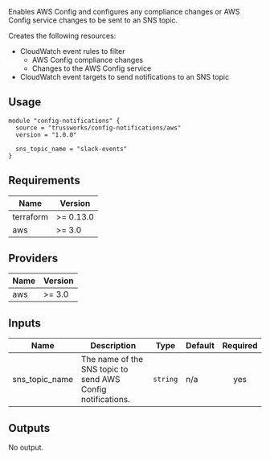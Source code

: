 Enables AWS Config and configures any compliance changes or AWS Config service
changes to be sent to an SNS topic.

Creates the following resources:

* CloudWatch event rules to filter
  * AWS Config compliance changes
  * Changes to the AWS Config service
* CloudWatch event targets to send notifications to an SNS topic

## Usage

```hcl
module "config-notifications" {
  source = "trussworks/config-notifications/aws"
  version = "1.0.0"

  sns_topic_name = "slack-events"
}
```


<!-- BEGINNING OF PRE-COMMIT-TERRAFORM DOCS HOOK -->
## Requirements

| Name | Version |
|------|---------|
| terraform | >= 0.13.0 |
| aws | >= 3.0 |

## Providers

| Name | Version |
|------|---------|
| aws | >= 3.0 |

## Inputs

| Name | Description | Type | Default | Required |
|------|-------------|------|---------|:--------:|
| sns\_topic\_name | The name of the SNS topic to send AWS Config notifications. | `string` | n/a | yes |

## Outputs

No output.

<!-- END OF PRE-COMMIT-TERRAFORM DOCS HOOK -->
